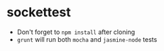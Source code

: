 sockettest
==========

* Don't forget to `npm install` after cloning
* `grunt` will run both `mocha` and `jasmine-node` tests
